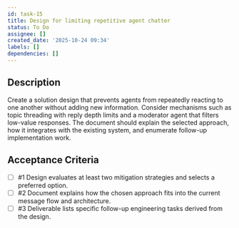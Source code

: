 ```yaml
---
id: task-15
title: Design for limiting repetitive agent chatter
status: To Do
assignee: []
created_date: '2025-10-24 09:34'
labels: []
dependencies: []
---
```


## Description

<!-- SECTION:DESCRIPTION:BEGIN -->
Create a solution design that prevents agents from repeatedly reacting to one another without adding new information. Consider mechanisms such as topic threading with reply depth limits and a moderator agent that filters low-value responses. The document should explain the selected approach, how it integrates with the existing system, and enumerate follow-up implementation work.
<!-- SECTION:DESCRIPTION:END -->

## Acceptance Criteria
<!-- AC:BEGIN -->
- [ ] #1 Design evaluates at least two mitigation strategies and selects a preferred option.
- [ ] #2 Document explains how the chosen approach fits into the current message flow and architecture.
- [ ] #3 Deliverable lists specific follow-up engineering tasks derived from the design.
<!-- AC:END -->
